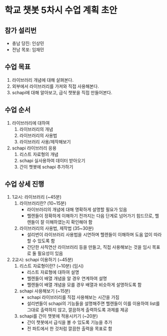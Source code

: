 # 학교 챗봇 5차시 수업 계획 초안

## 참가 설리번

* 충남 당진: 인상민
* 전남 목포: 임재민

## 수업 목표

1. 라이브러리 개념에 대해 살펴본다.
2. 외부에서 라이브러리를 가져와 직접 사용해본다.
3. schapi에 대해 알아보고, 급식 챗봇을 직접 만들어본다.

## 수업 순서

1. 라이브러리에 대하여
    1. 라이브러리의 개념
    2. 라이브러리의 사용법
    3. 라이브러리 사용/제작해보기
2. schapi 라이브러리 응용
    1. 리스트 자료형의 개념
    2. schapi 실사용하여 데이터 받아오기
    3. 간이 챗봇에 schapi 추가하기

## 수업 상세 진행

1. 1교시: 라이브러리 (~45분)
    1. 라이브러리란? (10~15분)
        * 라이브러리의 개념에 대해 명확하게 설명할 필요가 있음
        * 헬렌들이 정확하게 이해하기 전까지는 다음 단계로 넘어가기 힘드므로, 헬렌들이 잘 이해하였는지 확인해야 함
    2. 라이브러리의 사용법, 제작법 (35~30분)
        * 설리번이 라이브러리 사용법을 시연하며 헬렌들이 이해하며 도움 없이 따라할 수 있도록 함
        * 간단한 사칙연산 라이브러리 등을 만들고, 직접 사용해보는 것을 임시 목표로 둘 필요성이 있음
2. 2교시: schapi 이용하기 (~45분)
    1. 리스트 자료형이란? (~10분) (임시)
        * 리스트 자료형에 대하여 설명
        * 헬렌들이 배열 개념을 알 경우 연계하여 설명
        * 헬렌들이 배열 개념을 모를 경우 배열과 비슷하게 설명하도록 함
    2. schapi 사용해보기 (~15분)
        * schapi 라이브러리를 직접 사용해보는 시간을 가짐
        * 설리번들이 schapi의 기능들을 설명해주면 헬렌들이 이를 이용하여 list를 그대로 출력하지 않고, 깔끔하게 출력하도록 과제를 제공
    3. schapi를 간이 챗봇에 적용시키기 (~20분)
        * 간이 챗봇에서 급식을 볼 수 있도록 기능을 추가
        * 전 파트에서 한 것처럼 깔끔한 출력을 목표로 함